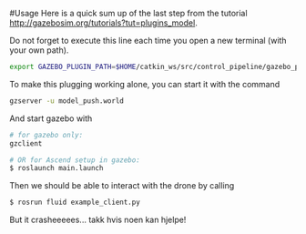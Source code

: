 #Usage
Here is a quick sum up of the last step from the tutorial http://gazebosim.org/tutorials?tut=plugins_model. 


Do not forget to execute this line each time you open a new terminal (with your own path).
```bash
export GAZEBO_PLUGIN_PATH=$HOME/catkin_ws/src/control_pipeline/gazebo_plugin_tutorial/build:$GAZEBO_PLUGIN_PATH
```

To make this plugging working alone, you can start it with the command
```bash
gzserver -u model_push.world
```

And start gazebo with
```bash
# for gazebo only:
gzclient

# OR for Ascend setup in gazebo:
$ roslaunch main.launch
```

Then we should be able to interact with the drone by calling
```bash
$ rosrun fluid example_client.py
```

But it crasheeeees...
takk hvis noen kan hjelpe!

